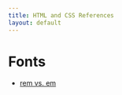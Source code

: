 ```yaml
---
title: HTML and CSS References
layout: default
---
```


# Fonts
- [rem vs. em](https://zellwk.com/blog/rem-vs-em/)

